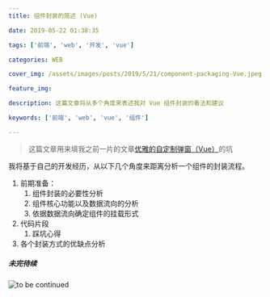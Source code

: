 ```yaml
---
title: 组件封装的简述 (Vue)

date: 2019-05-22 01:38:35

tags: ['前端', 'web', '开发', 'vue']

categories: WEB

cover_img: /assets/images/posts/2019/5/21/component-packaging-Vue.jpeg

feature_img:

description: 这篇文章将从多个角度来表述我对 Vue 组件封装的看法和建议

keywords: ['前端', 'web', 'vue', '组件']

---
```


> 这篇文章用来填我之前一片的文章[优雅的自定制弹窗（Vue）](/2019/05/16/vue-custom-dialog-in-elegant-way/)的坑

我将基于自己的开发经历，从以下几个角度来距离分析一个组件的封装流程。
1. 前期准备：
	1. 组件封装的必要性分析
	2. 组件核心功能以及数据流向的分析
	3. 依据数据流向确定组件的挂载形式
2. 代码片段
	1. 踩坑心得
3. 各个封装方式的优缺点分析


##### 未完待续


![to be continued](https://m.media-amazon.com/images/I/71NscnhYRCL._SS500_.jpg)

